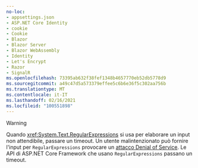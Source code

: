 ```yaml
---
no-loc:
- appsettings.json
- ASP.NET Core Identity
- cookie
- Cookie
- Blazor
- Blazor Server
- Blazor WebAssembly
- Identity
- Let's Encrypt
- Razor
- SignalR
ms.openlocfilehash: 73395ab632f38fef1348b4657770eb52db5778d9
ms.sourcegitcommit: a49c47d5a573379effee5c6b6e36f5c302aa756b
ms.translationtype: MT
ms.contentlocale: it-IT
ms.lasthandoff: 02/16/2021
ms.locfileid: "100551898"
---
```

> [!WARNING]
> Quando <xref:System.Text.RegularExpressions> si usa per elaborare un input non attendibile, passare un timeout. Un utente malintenzionato può fornire l'input per `RegularExpressions` provocare un [attacco Denial of Service](https://www.us-cert.gov/ncas/tips/ST04-015). Le API di ASP.NET Core Framework che usano `RegularExpressions` passano un timeout.